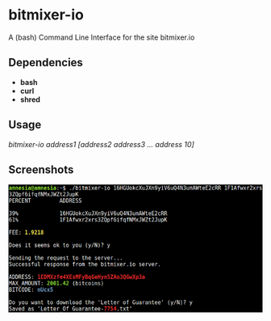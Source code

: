 # bitmixer-io
A (bash) Command Line Interface for the site bitmixer.io

## Dependencies
* **bash**
* **curl**
* **shred**

## Usage
*bitmixer-io address1 [address2 address3 ... address 10]*

## Screenshots
![bitmixer-io 01](https://raw.githubusercontent.com/amn3sia/bitmixer-io/master/screenshot.png)
